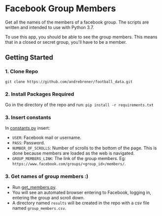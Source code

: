 # Facebook Group Members

Get all the names of the members of a facebook group. The scripts are written and intended to use with Python 3.7.

To use this app, you should be able to see the group members. This means that in a closed or secret group, you'll have to be a member.

## Getting Started

### 1. Clone Repo

`git clone https://github.com/andrebrener/football_data.git`

### 2. Install Packages Required

Go in the directory of the repo and run:
```pip install -r requirements.txt```

### 3. Insert constants

In [constants.py](https://github.com/andrebrener/fb_group_members/blob/master/constants.py) insert:
- `USER`: Facebook mail or username.
- `PASS`: Password.
- `NUMBER_OF_SCROLLS`: Number of scrolls to the bottom of the page. This is done
  because members are loaded as the web is navigated.
- `GROUP_MEMBERS_LINK`: The link of the group members. Eg: `https://www.facebook.com/groups/<group_id>/members/`.

### 3. Get names of group members :)

- Run [get_members.py](https://github.com/andrebrener/fb_group_members/blob/master/get_members.py).
- You will see an automated browser entering to Facebook, logging in, entering the group and scroll down.
- A directory named `results` will be created in the repo with a csv file named `group_members.csv`.


